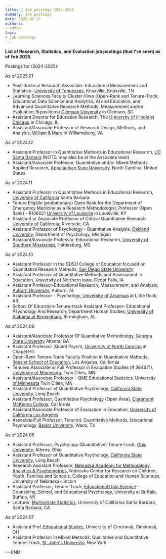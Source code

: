 ```yaml
---
title: 🎉 Job postings 2024-2025
summary: Job postings
date: 2025-02-27
authors:
- admin
tags:
- job postings
---
```

  
**List of Research, Statistics, and Evaluation job postings (that I've seen) as of Feb 2025.**

Postings for (2024-2025):     

As of 2025.01 

- Post-doctoral Research Associate- Educational Measurement and Statistics- [University of Tennessee](https://www.higheredjobs.com/details.cfm?JobCode=179041668), Knoxville, Knoxville, TN
- Learning Sciences Faculty Cluster Hires (Open-Rank and Tenure-Track; Educational Data Science and Analytics, AI and Education, and Advanced Quantitative Research Methods, Measurement and/or Evaluation; **5** positions) [Clemson University](https://apply.interfolio.com/162168) in Clemson, SC
- Assistant Director for Education Research, The [University of Illinois at Chicago](https://uic.csod.com/ux/ats/careersite/1/home/requisition/13915?c=uic) in Chicago, IL
- Assistant/Associate Professor of Research Design, Methods, and Analysis, [William & Mary](https://jobs.wm.edu/postings/63482) in Williamsburg, VA

As of 2024.12

- Assistant Professor in Quantitative Methods in Educational Research, [UC Santa Barbara](https://recruit.ap.ucsb.edu/JPF02883) (NOTE: may also be at the Associate level)
- Assistant/Associate Professor, Quantitative and/or Mixed Methods Applied Research, [Appalachian State University](https://appstate.peopleadmin.com/postings/48926), North Carolina, United States 

As of 2024.11

- Assistant Professor in Quantitative Methods in Educational Research, [University of California](https://recruit.ap.ucsb.edu/JPF02883) Santa Barbara
- Tenure Eligible (probationary) Open Rank for the Department of Emergency Medicine as a Research Methodologist, Professor (Open Rank) - R106021
[University of Louisville](https://uofl.wd1.myworkdayjobs.com/en-US/UofLCareerSite/job/Health-Sciences-Center/Professor--Open-Rank-_R106021?jobFamilyGroup=122eabeb58371000c79b8793f92f0000?source=francish) in Louisville, KY
- Assistant or Associate Professor of Critical Quantitative Research [University of California](https://aprecruit.ucr.edu/JPF02027), Riverside, CA
- Assistant Professor of Psychology - Quantitative Analysis, [Oakland University](https://jobs.oakland.edu/postings/32847), Department of Psychology, Michigan
- Assistant/Associate Professor, Educational Research, [University of Southern Mississippi](https://usm.csod.com/ats/careersite/JobDetails.aspx?id=4410&site=1), Hattiesburg, MS

As of 2024.10 

- Assistant Professor in the SDSU College of Education focused on Quantitative Research Methods, [San Diego State University](https://apply.interfolio.com/156881)
- Assistant Professor of Quantitative Methods and Assessment in Education, [University of Northern Iowa](https://uni.wd5.myworkdayjobs.com/en-US/UNI/job/Main-Campus/Assistant-Professor-of-Quantitative-Methods-and-Assessment-in-Education_JR283), Cedar Falls, IA
- Assistant Professor-Educational Research, Measurement, and Analysis, [Auburn University](https://www.auemployment.com/postings/49210), Auburn, AL
- Assistant Professor - Psychology, [University of Arkansas](https://www.higheredjobs.com/details.cfm?JobCode=178937871) at Little Rock, AR
- School Of Education-Tenure-track Assistant Professor- Educational Psychology And Research; Department Human Studies, [University of Alabama at Birmingham](https://uab.peopleadmin.com/postings/23082), Birmingham, AL

As of 2024.09

- Assistant/Associate Professor Of Quantitative Methodology, [Georgia State University](https://facultycareers.gsu.edu/postings/4858) Atlanta, GA
- Assistant Professor (Quant Psych), [University of North Carolina](https://unc.peopleadmin.com/postings/288570) at Chapel Hill
- Open-Rank Tenure-Track Faculty Position in Quantitative Methods, [Rossier School of Education](https://usccareers.usc.edu/job/los-angeles/open-rank-tenure-track-faculty-position-in-quantitative-methods-rossier-school-of-education/1209/70221450528), Los Angeles, California
- Tenured Associate or Full Professor in Evaluation Studies (# 364671), [University of Minnesota](https://hr.myu.umn.edu/psc/hrprd/EMPLOYEE/HRMS/c/HRS_HRAM_FL.HRS_CG_SEARCH_FL.GBL?Page=HRS_APP_JBPST_FL&Action=U&SiteId=1&FOCUS=Applicant&JobOpeningId=364671&PostingSeq=1), Twin Cities, MN
- Assistant/Associate Professor - QME Educational Statistics, [University of Minnesota](https://hr.myu.umn.edu/psc/hrprd/EMPLOYEE/HRMS/c/HRS_HRAM_FL.HRS_CG_SEARCH_FL.GBL?Page=HRS_APP_JBPST_FL&Action=U&SiteId=1&FOCUS=Applicant&JobOpeningId=364621&PostingSeq=1&) Twin Cities, MN
- Assistant Professor of Quantitative Psychology, [California State University](https://careers.pageuppeople.com/873/lb/en-us/job/541543/assistant-professor-of-quantitative-psychology), Long Beach
- Assistant Professor, Quantitative Psychology (Open Area), [Claremont McKenna College](https://webapps.cmc.edu/jobs/faculty/faculty_opening_detail.php?PostingID=17040), California
- Assistant/Associate Professor of Evaluation in Education, [University of California Los Angeles](https://recruit.apo.ucla.edu/JPF09709)
- Associate/Full Professor, Tenured, Quantitative Methods, Educational Psychology, [Baylor University](https://apply.interfolio.com/153027), Waco, TX

As of 2024.08 

- Assistant Professor, Psychology (Quantitative) Tenure-track, [Ohio University](https://jobs.chronicle.com/job/37701200/assistant-professor-psychology-quantitative-tenure-track/), Athens, Ohio
- Assistant Professor of Quantitative Psychology, [California State University](https://jobs.chronicle.com/job/37695060/assistant-professor-of-quantitative-psychology/), Long Beach
- Research Assistant Professor, [Nebraska Academy for Methodology, Analytics & Psychometrics](https://employment.unl.edu/postings/92950), Nebraska Center for Research on Children, Youth, Families and Schools, College of Education and Human Sciences, University of Nebraska-Lincoln
- Assistant Professor, Tenure-Track, [Educational Data Science](https://www.higheredjobs.com/details.cfm?JobCode=178892364) - Counseling, School, and Educational Psychology, University at Buffalo, Buffalo, NY
- Lecturer, [Multivariate Statistics](https://www.higheredjobs.com/details.cfm?JobCode=178889719), University of California Santa Barbara, Santa Barbara, CA

As of 2024.07

- Assistant Prof, [Educational Studies](https://www.higheredjobs.com/details.cfm?JobCode=178848717), University of Cincinnati, Cincinnati, OH
- Assistant Professor in Mixed Methods, Qualitative and Quantitative Tenure-Track, [St. John's University](https://jobs.chronicle.com/job/37678495/), New York


---END
